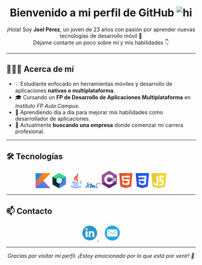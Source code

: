<h1 align="center">Bienvenido a mi perfil de GitHub <img src="https://user-images.githubusercontent.com/1303154/88677602-1635ba80-d120-11ea-84d8-d263ba5fc3c0.gif" width="30px" alt="hi"></h1>

<p align="center">¡Hola! Soy <strong>Joel Pérez</strong>, un joven de 23 años con pasión por aprender nuevas tecnologías de desarrollo móvil 📱<br>
Déjame contarte un poco sobre mí y mis habilidades 👇</p>

---

## 👨🏻‍💻 Acerca de mí

- 💡 Estudiante enfocado en herramientas móviles y desarrollo de aplicaciones **nativas o multiplataforma**.
- 🎓 Cursando un **FP de Desarrollo de Aplicaciones Multiplataforma** en *Instituto FP Aula Campus*.
- 🚀 Aprendiendo día a día para mejorar mis habilidades como desarrollador de aplicaciones.
- 🏢 Actualmente **buscando una empresa** donde comenzar mi carrera profesional.

---

## 🛠️ Tecnologías

<p align="center">
  <img src="https://github.com/JoelPMrz/Portafolio/raw/main/img/Logo-Kotlin.png" width="40px" alt="Kotlin" />
  <img src="https://github.com/JoelPMrz/Portafolio/raw/main/img/Lodo-compose.png" width="40px" alt="Compose" />
  <img src="https://github.com/JoelPMrz/Portafolio/raw/main/img/Logo-Java.png" width="40px" alt="Java" />
  <img src="https://github.com/JoelPMrz/Portafolio/raw/main/img/xml.png" width="40px" alt="XML" />
  <img src="https://github.com/JoelPMrz/Portafolio/blob/main/img/Icono%20csharp.png" width="40px" alt="C Sharp" />
  <img src="https://github.com/JoelPMrz/Portafolio/raw/main/img/Logo-HTML5.png" width="40px" alt="HTML" />
  <img src="https://github.com/JoelPMrz/Portafolio/raw/main/img/Logo-CSS3.png" width="40px" alt="CSS" />
  <img src="https://github.com/JoelPMrz/Portafolio/raw/main/img/Logo-js.png" width="40px" alt="JavaScript" />
</p>

---

## 📫 Contacto

<p align="center">
  <a href="https://www.linkedin.com/in/joel-p%C3%A9rez-mart%C3%ADnez-9925051b2/" target="_blank">
    <img src="https://github.com/JoelPMrz/Portafolio/blob/main/img/Icono%20Linkedin.png" width="40" alt="LinkedIn Badge">
  </a>
  &nbsp;&nbsp;&nbsp;
  <a href="mailto:joelperezmartinez01@gmail.com">
    <img src="https://github.com/JoelPMrz/Portafolio/blob/main/img/Icono%20Correo.png" width="40" alt="Gmail Badge">
  </a>
</p>

---

<p align="center"><em>Gracias por visitar mi perfil. ¡Estoy emocionado por lo que está por venir! 🚀</em></p>
